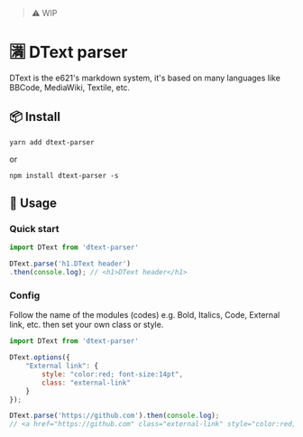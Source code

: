 > :warning: WIP

# :u6e80: DText parser
DText is the e621's markdown system, it's based on many languages like BBCode, MediaWiki, Textile, etc.

## :package: Install
```
yarn add dtext-parser
```
or
```
npm install dtext-parser -s
```

## :wrench: Usage
### Quick start
```js
import DText from 'dtext-parser'

DText.parse('h1.DText header')
.then(console.log); // <h1>DText header</h1>
```

### Config
Follow the name of the modules (codes) e.g. Bold, Italics, Code, External link, etc. then set your own class or style.
```js
import DText from 'dtext-parser'

DText.options({
    "External link": {
        style: "color:red; font-size:14pt",
        class: "external-link"
    }
});

DText.parse('https://github.com').then(console.log);
// <a href="https://github.com" class="external-link" style="color:red; font-size:14pt">https://github.com</a>
```
